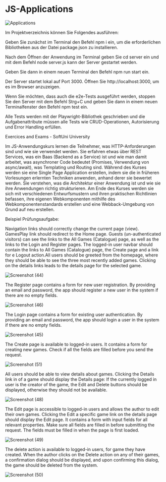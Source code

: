# JS-Applications

![Applications](https://user-images.githubusercontent.com/108054083/230743007-c1f7469f-a13d-4b38-b994-7d7887a8c145.jpg)

Im Projektverzeichnis können Sie Folgendes ausführen:

Geben Sie zunächst im Terminal den Befehl npm i ein, um die erforderlichen Bibliotheken aus der Datei package.json zu installieren.

Nach dem Öffnen der Anwendung im Terminal geben Sie cd server ein und mit dem Befehl node server.js kann der Server gestartet werden.

Geben Sie dann in einem neuen Terminal den Befehl npm run start ein.

Der Server startet lokal auf Port 3000. Öffnen Sie http://localhost:3000, um es im Browser anzuzeigen.

Wenn Sie möchten, dass auch die e2e-Tests ausgeführt werden, stoppen Sie den Server mit dem Befehl Strg+C und geben Sie dann in einem neuen Terminalfenster den Befehl npm test ein.

Alle Tests werden mit der Playwright-Bibliothek geschrieben und die Aufgabenattribute müssen alle Tests wie CRUD-Operationen, Autorisierung und Error Handling erfüllen.

Exercices and Exams - SoftUni University

Im JS-Anwendungskurs lernen die Teilnehmer, was HTTP-Anforderungen sind und wie sie verwendet werden. Sie erfahren etwas über REST Services, was ein Baas (Backend as a Service) ist und wie man damit arbeitet, was asynchroner Code bedeutet (Promises, Verwendung von async/await), was Templating und Routing sind. Während des Kurses werden sie eine Single Page Application erstellen, indem sie die in früheren Vorlesungen erlernten Techniken anwenden, anhand derer sie bewertet werden. Sie verstehen, was die Architektur einer Anwendung ist und wie sie ihre Anwendungen richtig strukturieren. Am Ende des Kurses werden sie sich mit verschiedenen Entwurfsmustern und ihren praktischen Richtlinien befassen, ihre eigenen Webkomponenten mithilfe des Webkomponentenstandards erstellen und eine Webback-Umgebung von Grund auf neu erstellen.

Beispiel Prüfungsaufgabe:

Navigation links should correctly change the current page (view). GamesPlay link should redirect to the Home page. Guests (un-authenticated visitors) can see the links to the All Games (Catalogue) page, as well as the links to the Login and Register pages. The logged-in user navbar should contain the links to All Games (Catalogue) page, the Create page and a link for e Logout action.All users should be greeted from the homepage, where they should be able to see the three most recently added games. Clicking on the details links leads to the details page for the selected game. 

![Screenshot (44)](https://user-images.githubusercontent.com/108054083/230744229-9971740c-1235-4ff3-bd8c-147d379afb0b.png)

The Register page contains a form for new user registration. By providing an email and password, the app should register a new user in the system if there are no empty fields.

![Screenshot (46)](https://user-images.githubusercontent.com/108054083/230744231-11d0c259-c0a3-45f1-9912-42db80056cb9.png)

The Login page contains a form for existing user authentication. By providing an email and password, the app should login a user in the system if there are no empty fields.

![Screenshot (45)](https://user-images.githubusercontent.com/108054083/230744230-04b789fc-2e54-42ae-be73-d13ed899db3d.png)


The Create page is available to logged-in users. It contains a form for creating new games. Check if all the fields are filled before you send the request.

![Screenshot (51)](https://user-images.githubusercontent.com/108054083/230744228-666c777d-bfca-4a6c-8aeb-9a979d7419c9.png)


All users should be able to view details about games. Clicking the Details link in of a game should display the Details page:
If the currently logged in user is the creator of the game, the Edit and Delete buttons should be displayed, otherwise they should not be available.

![Screenshot (48)](https://user-images.githubusercontent.com/108054083/230744233-cb358b1a-2c57-41dd-a6ca-e895c2271396.png)


The Edit page is accessible to logged-in users and allows the author to edit their own games. Clicking the Edit a specific game link on the details page should display the Edit page. It contains a form with input fields for all relevant properties. Make sure all fields are filled in before submitting the request. The fields must be filled in when the page is first loaded.

![Screenshot (49)](https://user-images.githubusercontent.com/108054083/230744234-45c39748-c94b-4a2d-9e15-ea3a3b84a540.png)

The delete action is available to logged-in users, for game they have created. When the author clicks on the Delete action on any of their games, a confirmation dialog should be displayed, and upon confirming this dialog, the game should be deleted from the system.

![Screenshot (50)](https://user-images.githubusercontent.com/108054083/230744235-2668d7e4-ec4f-4468-a4c9-a6fef0a6c1f5.png)









